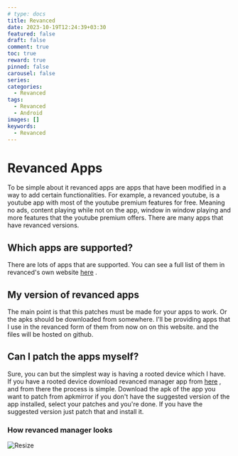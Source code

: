 ```yaml
---
# type: docs 
title: Revanced
date: 2023-10-19T12:24:39+03:30
featured: false
draft: false
comment: true
toc: true
reward: true
pinned: false
carousel: false
series:
categories:
  - Revanced
tags:
  - Revanced
  - Android
images: []
keywords: 
  - Revanced
---
```


# Revanced Apps

To be simple about it revanced apps are apps that have been modified in a way to add certain functionalities. For example, a revanced youtube, is a youtube app with most of the youtube premium features for free. Meaning no ads, content playing while not on the app, window in window playing and more features that the youtube premium offers. There are many apps that have revanced versions.

## Which apps are supported?

There are lots of apps that are supported. You can see a full list of them in revanced's own website [here](https://revanced.app/patches) .

## My version of revanced apps

The main point is that this patches must be made for your apps to work. Or the apks should be downloaded from somewhere. I'll be providing apps that I use in the revanced form of them from now on on this website. and the files will be hosted on github.

## Can I patch the apps myself?

Sure, you can but the simplest way is having a rooted device which I have. If you have a rooted device download revanced manager app from [here](https://revanced.app/download) , and from there the process is simple. Download the apk of the app you want to patch from apkmirror if you don't have the suggested version of the app installed, select your patches and you're done. If you have the suggested version just patch that and install it.

### How revanced manager looks
![Resize](manager.avif??width=600px&height=600px)


